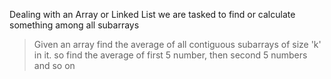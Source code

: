 Dealing with an Array or Linked List we are tasked to find or calculate something among all subarrays

> Given an array find the average of all contiguous subarrays of size 'k' in it.
> so find the average of first 5 number, then second 5 numbers and so on
